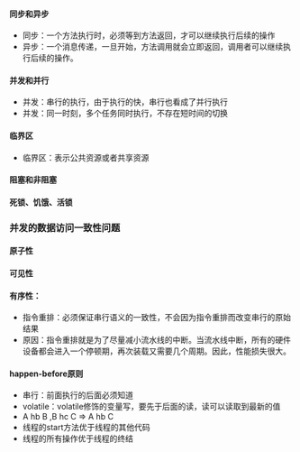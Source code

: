 #### 同步和异步
* 同步：一个方法执行时，必须等到方法返回，才可以继续执行后续的操作
* 异步：一个消息传递，一旦开始，方法调用就会立即返回，调用者可以继续执行后续的操作。
#### 并发和并行
* 并发：串行的执行，由于执行的快，串行也看成了并行执行
* 并发：同一时刻，多个任务同时执行，不存在短时间的切换
#### 临界区
* 临界区：表示公共资源或者共享资源
#### 阻塞和非阻塞
#### 死锁、饥饿、活锁

### 并发的数据访问一致性问题
#### 原子性
#### 可见性
#### 有序性：
* 指令重排：必须保证串行语义的一致性，不会因为指令重排而改变串行的原始结果
* 原因：指令重排就是为了尽量减小流水线的中断。当流水线中断，所有的硬件设备都会进入一个停顿期，再次装载又需要几个周期。因此，性能损失很大。

#### happen-before原则
* 串行：前面执行的后面必须知道
* volatile：volatile修饰的变量写，要先于后面的读，读可以读取到最新的值
* A hb B ,B hc C => A hb C
* 线程的start方法优于线程的其他代码
* 线程的所有操作优于线程的终结